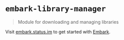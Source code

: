 # `embark-library-manager`

> Module for downloading and managing libraries

Visit [embark.status.im](https://embark.status.im/) to get started with
[Embark](https://github.com/embark-framework/embark).
